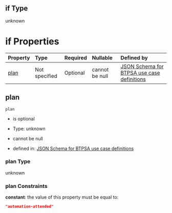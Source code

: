 ## if Type

unknown

# if Properties

| Property      | Type          | Required | Nullable       | Defined by                                                                                                                                                                                                                                  |
| :------------ | :------------ | :------- | :------------- | :------------------------------------------------------------------------------------------------------------------------------------------------------------------------------------------------------------------------------------------ |
| [plan](#plan) | Not specified | Optional | cannot be null | [JSON Schema for BTPSA use case definitions](btpsa-usecase-properties-services-items-allof-1-then-allof-87-then-allof-1-if-properties-plan.md "undefined#/properties/services/items/allOf/1/then/allOf/87/then/allOf/1/if/properties/plan") |

## plan



`plan`

*   is optional

*   Type: unknown

*   cannot be null

*   defined in: [JSON Schema for BTPSA use case definitions](btpsa-usecase-properties-services-items-allof-1-then-allof-87-then-allof-1-if-properties-plan.md "undefined#/properties/services/items/allOf/1/then/allOf/87/then/allOf/1/if/properties/plan")

### plan Type

unknown

### plan Constraints

**constant**: the value of this property must be equal to:

```json
"automation-attended"
```
